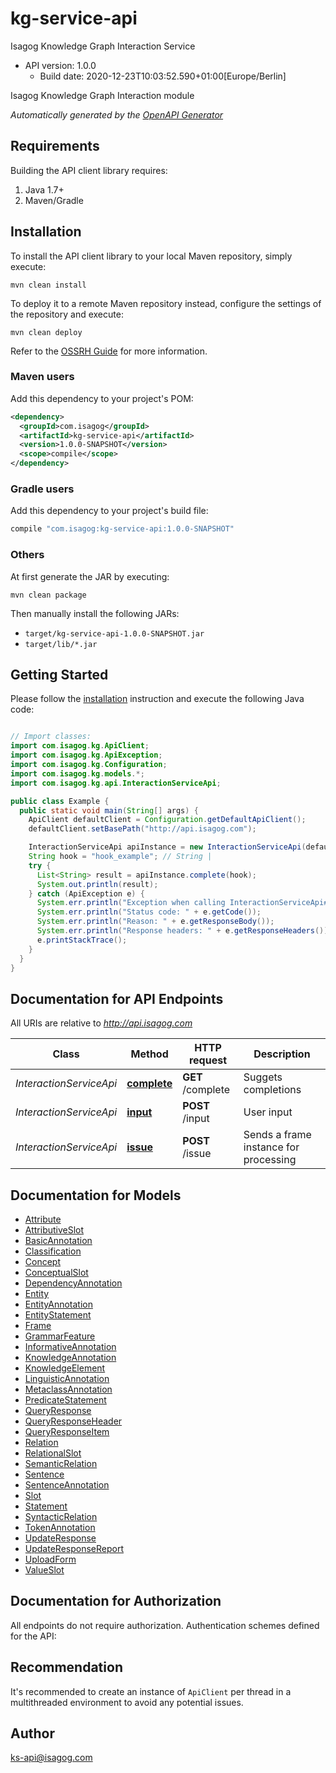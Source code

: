 # kg-service-api

Isagog Knowledge Graph Interaction Service
- API version: 1.0.0
  - Build date: 2020-12-23T10:03:52.590+01:00[Europe/Berlin]

Isagog Knowledge Graph Interaction module


*Automatically generated by the [OpenAPI Generator](https://openapi-generator.tech)*


## Requirements

Building the API client library requires:
1. Java 1.7+
2. Maven/Gradle

## Installation

To install the API client library to your local Maven repository, simply execute:

```shell
mvn clean install
```

To deploy it to a remote Maven repository instead, configure the settings of the repository and execute:

```shell
mvn clean deploy
```

Refer to the [OSSRH Guide](http://central.sonatype.org/pages/ossrh-guide.html) for more information.

### Maven users

Add this dependency to your project's POM:

```xml
<dependency>
  <groupId>com.isagog</groupId>
  <artifactId>kg-service-api</artifactId>
  <version>1.0.0-SNAPSHOT</version>
  <scope>compile</scope>
</dependency>
```

### Gradle users

Add this dependency to your project's build file:

```groovy
compile "com.isagog:kg-service-api:1.0.0-SNAPSHOT"
```

### Others

At first generate the JAR by executing:

```shell
mvn clean package
```

Then manually install the following JARs:

* `target/kg-service-api-1.0.0-SNAPSHOT.jar`
* `target/lib/*.jar`

## Getting Started

Please follow the [installation](#installation) instruction and execute the following Java code:

```java

// Import classes:
import com.isagog.kg.ApiClient;
import com.isagog.kg.ApiException;
import com.isagog.kg.Configuration;
import com.isagog.kg.models.*;
import com.isagog.kg.api.InteractionServiceApi;

public class Example {
  public static void main(String[] args) {
    ApiClient defaultClient = Configuration.getDefaultApiClient();
    defaultClient.setBasePath("http://api.isagog.com");

    InteractionServiceApi apiInstance = new InteractionServiceApi(defaultClient);
    String hook = "hook_example"; // String | 
    try {
      List<String> result = apiInstance.complete(hook);
      System.out.println(result);
    } catch (ApiException e) {
      System.err.println("Exception when calling InteractionServiceApi#complete");
      System.err.println("Status code: " + e.getCode());
      System.err.println("Reason: " + e.getResponseBody());
      System.err.println("Response headers: " + e.getResponseHeaders());
      e.printStackTrace();
    }
  }
}

```

## Documentation for API Endpoints

All URIs are relative to *http://api.isagog.com*

Class | Method | HTTP request | Description
------------ | ------------- | ------------- | -------------
*InteractionServiceApi* | [**complete**](docs/InteractionServiceApi.md#complete) | **GET** /complete | Suggets completions
*InteractionServiceApi* | [**input**](docs/InteractionServiceApi.md#input) | **POST** /input | User input
*InteractionServiceApi* | [**issue**](docs/InteractionServiceApi.md#issue) | **POST** /issue | Sends a frame instance for processing


## Documentation for Models

 - [Attribute](docs/Attribute.md)
 - [AttributiveSlot](docs/AttributiveSlot.md)
 - [BasicAnnotation](docs/BasicAnnotation.md)
 - [Classification](docs/Classification.md)
 - [Concept](docs/Concept.md)
 - [ConceptualSlot](docs/ConceptualSlot.md)
 - [DependencyAnnotation](docs/DependencyAnnotation.md)
 - [Entity](docs/Entity.md)
 - [EntityAnnotation](docs/EntityAnnotation.md)
 - [EntityStatement](docs/EntityStatement.md)
 - [Frame](docs/Frame.md)
 - [GrammarFeature](docs/GrammarFeature.md)
 - [InformativeAnnotation](docs/InformativeAnnotation.md)
 - [KnowledgeAnnotation](docs/KnowledgeAnnotation.md)
 - [KnowledgeElement](docs/KnowledgeElement.md)
 - [LinguisticAnnotation](docs/LinguisticAnnotation.md)
 - [MetaclassAnnotation](docs/MetaclassAnnotation.md)
 - [PredicateStatement](docs/PredicateStatement.md)
 - [QueryResponse](docs/QueryResponse.md)
 - [QueryResponseHeader](docs/QueryResponseHeader.md)
 - [QueryResponseItem](docs/QueryResponseItem.md)
 - [Relation](docs/Relation.md)
 - [RelationalSlot](docs/RelationalSlot.md)
 - [SemanticRelation](docs/SemanticRelation.md)
 - [Sentence](docs/Sentence.md)
 - [SentenceAnnotation](docs/SentenceAnnotation.md)
 - [Slot](docs/Slot.md)
 - [Statement](docs/Statement.md)
 - [SyntacticRelation](docs/SyntacticRelation.md)
 - [TokenAnnotation](docs/TokenAnnotation.md)
 - [UpdateResponse](docs/UpdateResponse.md)
 - [UpdateResponseReport](docs/UpdateResponseReport.md)
 - [UploadForm](docs/UploadForm.md)
 - [ValueSlot](docs/ValueSlot.md)


## Documentation for Authorization

All endpoints do not require authorization.
Authentication schemes defined for the API:

## Recommendation

It's recommended to create an instance of `ApiClient` per thread in a multithreaded environment to avoid any potential issues.

## Author

ks-api@isagog.com

